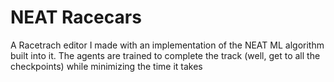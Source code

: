 # NEAT Racecars
 A Racetrach editor I made with an implementation of the NEAT ML algorithm built into it.  The agents are trained to complete the track (well, get to all the checkpoints) while minimizing the time it takes

